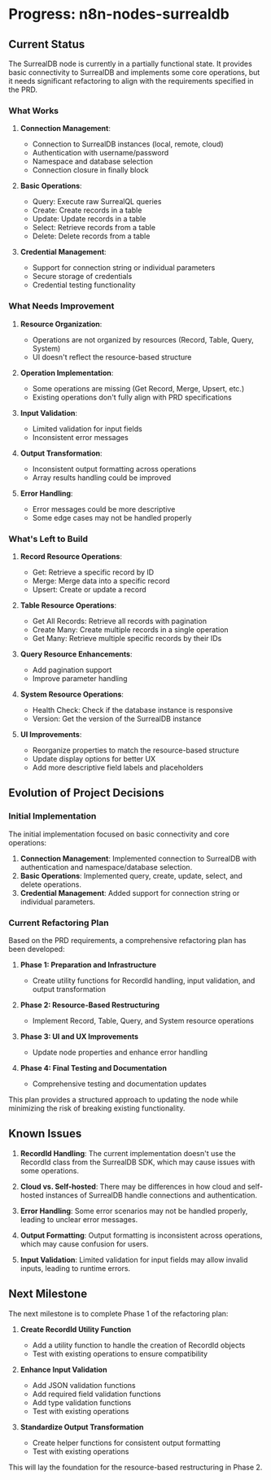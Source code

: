 # Progress: n8n-nodes-surrealdb

## Current Status

The SurrealDB node is currently in a partially functional state. It provides basic connectivity to SurrealDB and implements some core operations, but it needs significant refactoring to align with the requirements specified in the PRD.

### What Works

1. **Connection Management**:
   - Connection to SurrealDB instances (local, remote, cloud)
   - Authentication with username/password
   - Namespace and database selection
   - Connection closure in finally block

2. **Basic Operations**:
   - Query: Execute raw SurrealQL queries
   - Create: Create records in a table
   - Update: Update records in a table
   - Select: Retrieve records from a table
   - Delete: Delete records from a table

3. **Credential Management**:
   - Support for connection string or individual parameters
   - Secure storage of credentials
   - Credential testing functionality

### What Needs Improvement

1. **Resource Organization**:
   - Operations are not organized by resources (Record, Table, Query, System)
   - UI doesn't reflect the resource-based structure

2. **Operation Implementation**:
   - Some operations are missing (Get Record, Merge, Upsert, etc.)
   - Existing operations don't fully align with PRD specifications

3. **Input Validation**:
   - Limited validation for input fields
   - Inconsistent error messages

4. **Output Transformation**:
   - Inconsistent output formatting across operations
   - Array results handling could be improved

5. **Error Handling**:
   - Error messages could be more descriptive
   - Some edge cases may not be handled properly

### What's Left to Build

1. **Record Resource Operations**:
   - Get: Retrieve a specific record by ID
   - Merge: Merge data into a specific record
   - Upsert: Create or update a record

2. **Table Resource Operations**:
   - Get All Records: Retrieve all records with pagination
   - Create Many: Create multiple records in a single operation
   - Get Many: Retrieve multiple specific records by their IDs

3. **Query Resource Enhancements**:
   - Add pagination support
   - Improve parameter handling

4. **System Resource Operations**:
   - Health Check: Check if the database instance is responsive
   - Version: Get the version of the SurrealDB instance

5. **UI Improvements**:
   - Reorganize properties to match the resource-based structure
   - Update display options for better UX
   - Add more descriptive field labels and placeholders

## Evolution of Project Decisions

### Initial Implementation

The initial implementation focused on basic connectivity and core operations:

1. **Connection Management**: Implemented connection to SurrealDB with authentication and namespace/database selection.
2. **Basic Operations**: Implemented query, create, update, select, and delete operations.
3. **Credential Management**: Added support for connection string or individual parameters.

### Current Refactoring Plan

Based on the PRD requirements, a comprehensive refactoring plan has been developed:

1. **Phase 1: Preparation and Infrastructure**
   - Create utility functions for RecordId handling, input validation, and output transformation

2. **Phase 2: Resource-Based Restructuring**
   - Implement Record, Table, Query, and System resource operations

3. **Phase 3: UI and UX Improvements**
   - Update node properties and enhance error handling

4. **Phase 4: Final Testing and Documentation**
   - Comprehensive testing and documentation updates

This plan provides a structured approach to updating the node while minimizing the risk of breaking existing functionality.

## Known Issues

1. **RecordId Handling**: The current implementation doesn't use the RecordId class from the SurrealDB SDK, which may cause issues with some operations.

2. **Cloud vs. Self-hosted**: There may be differences in how cloud and self-hosted instances of SurrealDB handle connections and authentication.

3. **Error Handling**: Some error scenarios may not be handled properly, leading to unclear error messages.

4. **Output Formatting**: Output formatting is inconsistent across operations, which may cause confusion for users.

5. **Input Validation**: Limited validation for input fields may allow invalid inputs, leading to runtime errors.

## Next Milestone

The next milestone is to complete Phase 1 of the refactoring plan:

1. **Create RecordId Utility Function**
   - Add a utility function to handle the creation of RecordId objects
   - Test with existing operations to ensure compatibility

2. **Enhance Input Validation**
   - Add JSON validation functions
   - Add required field validation functions
   - Add type validation functions
   - Test with existing operations

3. **Standardize Output Transformation**
   - Create helper functions for consistent output formatting
   - Test with existing operations

This will lay the foundation for the resource-based restructuring in Phase 2.
